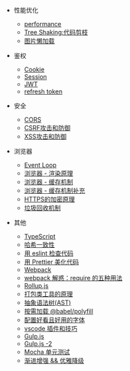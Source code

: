 - 性能优化

  - [performance](engineering/web-performance-optimization.md)
  - [Tree Shaking:代码剪枝](engineering/tree-sharking.md)
  - [图片懒加载](engineering/Picture-Lazy-Loading.md)

- 鉴权

  - [Cookie](engineering/cookies.md)
  - [Session](engineering/session.md)
  - [JWT](engineering/JSON-Web-Token.md)
  - [refresh token](engineering/refresh-token.md)

- 安全

  - [CORS](Async/CORS.md)
  - [CSRF攻击和防御](engineering/anti-CSRF.md)
  - [XSS攻击和防御](engineering/XSS.md)

- 浏览器

  - [Event Loop](Async/EventLoop.md)
  - [浏览器 - 渲染原理](engineering/Browser-Rendering-Principle.md)
  - [浏览器 - 缓存机制](engineering/Cache-mechanism.md)
  - [浏览器 - 缓存机制补充](engineering/Cache-mechanism-supplement.md)
  - [HTTPS的加密原理](protocol/Asymmetric-encryption.md)
  - [垃圾回收机制](engineering/Garbage-Collection.md)

- 其他

  - [TypeScript](engineering/TypeScript.md)
  <!-- - [API-design](engineering/API-design.md) -->
  - [哈希一致性](engineering/Hash-consistency.md)
  - [用 eslint 检查代码](engineering/eslint.md)
  - [用 Prettier 美化代码](engineering/prettier.md)
  - [Webpack](engineering/Webpack.md)
  - [webpack 解惑：require 的五种用法](engineering/webpack-5-require.md)
  - [Rollup.js](engineering/rollupJS.md)
  - [打包类工具的原理](engineering/The-principle-of-package.md)
  - [抽象语法树(AST)](engineering/javascript-ast.md)
  - [按需加载 @babel/polyfill](engineering/babel-polyfill.md)
  - [配置好看且好用的字体](engineering/Code-Typeface.md)
  - [vscode 插件和技巧](engineering/vscode.md)
  - [Gulp.js](engineering/gulp.md)
  - [Gulp.js -2](engineering/gulp-new.md)
  - [Mocha 单元测试](engineering/Mocha.md)
  - [渐进增强 && 优雅降级](engineering/Enhancement-Degradation.md)
